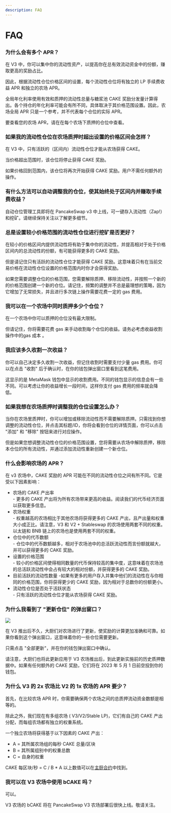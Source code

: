 ```yaml
---
description: FAQ
---
```


# FAQ

### 为什么会有多个 APR？&#x20;

在 V3 中，你可以集中你的流动性资产，以提高你在总有效流动资金中的份额，赚取更高的奖励占比。&#x20;

因此，根据流动性仓位价格区间的设置，每个流动性仓位将有独立的 LP 手续费收益 APR 和独立的农场 APR。&#x20;

全局年化利率使用有效和质押的流动性总量与糖浆池 CAKE 奖励分发量计算得出。各个持仓的年化利率可能会有所不同，具体取决于其价格范围设置。因此，农场全局 APR 只是一个参考，并不代表每个仓位的实际 APR。&#x20;

要查看您的农场 APR，请在在每个农场下质押的仓位中查看。



### 如果我的流动性仓位在农场质押时超出设置的价格区间会怎样？&#x20;

在 V3 中，只有活跃的（区间内）流动性仓位才能从农场获得 CAKE。&#x20;

当价格超出范围时，该仓位将停止获得 CAKE 奖励。&#x20;

如果价格回到范围内，该仓位将再次开始获得 CAKE 奖励。用户不需任何额外的操作。



### 有什么方法可以自动调整我的仓位，使其始终处于区间内并赚取手续费收益？&#x20;

自动仓位管理工具即将在 PancakeSwap v3 中上线，可一键存入流动性（Zap!）和挖矿。请继续保持关注以了解更多细节。



### 总是设置较小价格范围的流动性仓位进行挖矿是否更好？&#x20;

在较小的价格区间内提供流动性将有助于集中你的流动性，并提高相对于处于价格区间内的总流动性的份额，有可能获得更多的 CAKE 奖励。&#x20;

但是请记住只有活跃的流动性仓位才能获得 CAKE 奖励。这意味着只有在当前交易价格在流动性仓位设置的价格范围内时你才会获得奖励。&#x20;

如果您需要调整仓位的价格范围，您需要解除质押、移除流动性，并按照一个新的的价格范围创建一个新的仓位。请记住，频繁的调整并不总是最理想的策略，因为它增加了无常损失，并且进行多次链上操作需要花费一定的 gas 费用。



### 我可以在一个农场中同时质押多少个仓位？&#x20;

在一个农场中你可以质押的仓位没有最大限制。&#x20;

但请记住，你将需要花费 gas 来手动收割每个仓位的收益。请务必考虑收益收割操作中的gas 成本 。



### 我应该多久收割一次收益？&#x20;

你可以自己决定多久收割一次收益，但记住收割时需要支付少量 gas 费用。你可以在点击 "收割" 后于确认时，在你的钱包弹出窗口里看到这笔费用。&#x20;

这显示的是 MetaMask 钱包中显示的收割费用。不同的钱包显示的信息会有一些不同。可以考虑让你的收益增长一段时间，这样你支付 gas 费用的频率就会降低。

### 如果我想在农场质押时调整我的仓位设置怎么办？&#x20;

当你在农场里质押时，你可以增加或移除流动性而不需要解除质押。只需找到你想调整的流动性仓位，并点击其标题/ID，你将会看到仓位的详情页面，你可以点击 "添加" 和 "移除" 按钮来进行对应操作。&#x20;

但是如果您想调整流动性仓位的价格范围设置，您将需要从农场中解除质押，移除本仓位的所有流动性，并通过添加流动性重新创建一个新仓位。

### 什么会影响农场的 APR？&#x20;

在 v3 农场中，CAKE 奖励的 APR 可能在不同的流动性仓位之间有所不同。它是受以下因素影响：&#x20;

* 农场的 CAKE 产出率\
  &#x20;\- 更多的 CAKE 产出将为所有农场带来更高的收益。阅读我们的代币经济页面以获取更多信息。&#x20;
* 农场权重\
  &#x20;\- 权重越高的农场相比于其他农场将获得更多的 CAKE 产出，且产出量和权重大小成正比。请注意，V3 和 V2 + Stableswap 的农场使用两套不同的权重。以太链和 BNB 链上的农场也是使用两套不同的权重。&#x20;
* 仓位中的代币数额\
  &#x20;\- 仓位中的代币数额越多，相对于农场池中的总活跃流动性而言份额就越大，并可以获得更多的 CAKE 奖励。&#x20;
* 设置的价格范围\
  &#x20; \- 较小的价格区间使得相同数量的代币保持较高的集中度，这意味着在农场池的总活跃流动性中会占有较大的相对份额，并获得更多的 CAKE 奖励。&#x20;
* 目前活跃的流动性数量 -如果有更多的用户存入并集中他们的流动性在与你相同的价格范围，你将获得更少的 CAKE 奖励，因为相对于总数你的份额更小。&#x20;
* 流动性仓位是否处于活跃状态\
  &#x20;\- 只有活跃的流动性仓位才能从农场获得 CAKE 奖励。



### 为什么我看到了 "更新仓位" 的弹出窗口？

![](<../../.gitbook/assets/image (10) (1) (1).png>)

在 V3 推出后不久，大厨们对农场进行了更新，使奖励的计算更加准确和可靠。如果你看到这个弹出窗口，这意味着你的一些仓位需要更新。&#x20;

只需点击 "全部更新"，并在你的钱包弹出窗口中确认。&#x20;

请注意，大厨们也将此更新应用于 V3 农场推出后，到此更新实施前的历史质押数据中。如果有任何额外的 CAKE 奖励，它们将在 2023 年 5 月 1 日前空投到你的钱包。



### 为什么 V3 的 2x 农场比 V2 的 1x 农场的 APR 要少？&#x20;

首先，在比较农场 APR 时，你需要确保两个农场之间的总质押流动资金数额是相等的。&#x20;

&#x20;除此之外，我们现在有多组农场 ( V3/V2/Stable LP)，它们有自己的 CAKE 产出分配，而每组农场都有独立的权重系统。&#x20;

一个独立农场将获得基于以下因素的 CAKE 产出：&#x20;

* A = 其所属农场组的每秒 CAKE 总量/区块&#x20;
* B = 其所属组别中的权重总数&#x20;
* C = 自身的权重&#x20;

CAKE 每区块/秒 = C / B \* A 以上数值可以在[主厨合约](https://docs.pancakeswap.finance/code/smart-contracts/main-staking-masterchef-contract)中找到。



### 我可以在 V3 农场中使用 bCAKE 吗？&#x20;

可以。

V3 农场的 bCAKE 将在 PancakeSwap V3 农场部署后很快上线。敬请关注。

